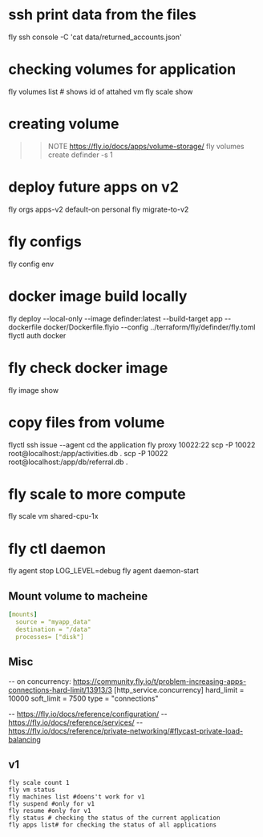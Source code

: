 # ssh print data from the files
fly ssh console -C 'cat data/returned_accounts.json'

# checking volumes for application
fly volumes list # shows id of attahed vm
fly scale show
# creating volume
>>NOTE https://fly.io/docs/apps/volume-storage/
fly volumes create definder -s 1

# deploy future apps on v2
fly orgs apps-v2 default-on personal
fly migrate-to-v2

# fly configs
fly config env

# docker image build locally
fly deploy  --local-only --image definder:latest --build-target app --dockerfile docker/Dockerfile.flyio  --config ../terraform/fly/definder/fly.toml
flyctl auth docker
# fly check docker image
fly image show


# copy files from volume
flyctl ssh issue --agent
cd the application
fly proxy 10022:22
scp -P 10022 root@localhost:/app/activities.db .
scp -P 10022 root@localhost:/app/db/referral.db .

# fly scale to more compute 
fly scale vm shared-cpu-1x
# 

# fly ctl daemon
fly agent stop
LOG_LEVEL=debug fly agent daemon-start

## Mount volume to macheine 
```yaml
[mounts]
  source = "myapp_data"
  destination = "/data"
  processes= ["disk"] 
  ```

## Misc

-- on concurrency: https://community.fly.io/t/problem-increasing-apps-connections-hard-limit/13913/3
[http_service.concurrency]
    hard_limit = 10000
    soft_limit = 7500
    type = "connections"

-- https://fly.io/docs/reference/configuration/
-- https://fly.io/docs/reference/services/
-- https://fly.io/docs/reference/private-networking/#flycast-private-load-balancing

## v1
```
fly scale count 1
fly vm status
fly machines list #doens't work for v1
fly suspend #only for v1
fly resume #only for v1
fly status # checking the status of the current application
fly apps list# for checking the status of all applications
```